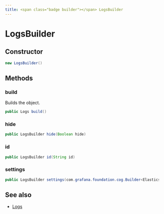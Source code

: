 ```yaml
---
title: <span class="badge builder"></span> LogsBuilder
---
```

# <span class="badge builder"></span> LogsBuilder

## Constructor

```java
new LogsBuilder()
```
## Methods

### <span class="badge object-method"></span> build

Builds the object.

```java
public Logs build()
```

### <span class="badge object-method"></span> hide

```java
public LogsBuilder hide(Boolean hide)
```

### <span class="badge object-method"></span> id

```java
public LogsBuilder id(String id)
```

### <span class="badge object-method"></span> settings

```java
public LogsBuilder settings(com.grafana.foundation.cog.Builder<ElasticsearchLogsSettings> settings)
```

## See also

 * <span class="badge object-type-class"></span> [Logs](./object-Logs.md)
